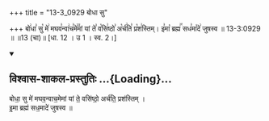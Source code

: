 +++
title = "13-3_0929 बोधा सु"

+++
बो꣢धा꣣ सु꣡ मे꣢ मघव꣣न्वा꣢च꣣मे꣢꣫मां यां ते꣣ व꣡सि꣢ष्ठो꣣ अ꣡र्च꣢ति꣣ प्र꣡श꣢स्तिम्। इ꣣मा꣡ ब्रह्म꣢꣯ सध꣣मा꣡दे꣢ जुषस्व ॥ 13-3:0929 ॥ ॥13 (चा)॥ [धा. 12 । उ 1 । स्व. 2।]

<div class="js_include" newlevelforh1="2" title="विश्वास-शाकल-प्रस्तुतिः" unfilled url="/vedAH_Rk/shAkalam/saMhitA/vishvAsa-prastutiH/07/022/03_bodhA_su.md">
<details open><summary><h2>विश्वास-शाकल-प्रस्तुतिः ...{Loading}...</h2></summary>


बोधा॒ सु मे॑ मघव॒न्वाच॒मेमां यां ते॒ वसि॑ष्ठो॒ अर्च॑ति॒ प्रश॑स्तिम् ।  
इ॒मा ब्रह्म॑ सध॒मादे॑ जुषस्व ॥

</details>
</div>